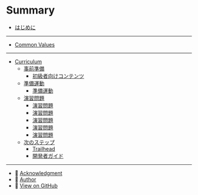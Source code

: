 # Summary

- [はじめに](README.md#はじめに)

---

- [Common Values](README.md#common-values)

---

- [Curriculum](README.md#curriculum)
  - [事前準備](prerequisite/README.md)
    - [初級者向けコンテンツ](prerequisite/beginner.md)
  - [準備運動]()
    - [準備運動]()
  - [演習問題]()
    - [演習問題]()
    - [演習問題]()
    - [演習問題]()
    - [演習問題]()
    - [演習問題]()
  - [次のステップ](next-step/README.md)
    - [Trailhead](next-step/README.md#trailhead)
    - [開発者ガイド](next-step/README.md#開発者ガイド)

---

- :book: [Acknowledgment](README.md#acknowledgment)
- :book: [Author](README.md#author)
- :book: [View on GitHub](https://github.com/takahitomiyamoto/apex-trigger-intermediate)
